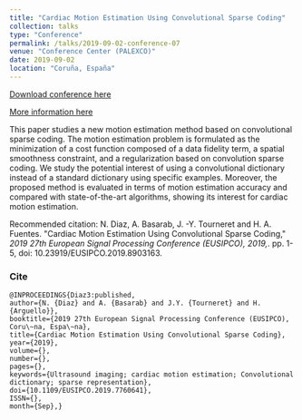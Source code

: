 ```yaml
---
title: "Cardiac Motion Estimation Using Convolutional Sparse Coding"
collection: talks
type: "Conference"
permalink: /talks/2019-09-02-conference-07
venue: "Conference Center (PALEXCO)"
date: 2019-09-02
location: "Coruña, España"
---
```


[Download conference here](https://nelson10.github.io/files/Conference07.pdf)

[More information here](https://ieeexplore.ieee.org/abstract/document/8903163)

This paper studies a new motion estimation method based on convolutional sparse coding. The motion estimation problem is formulated as the minimization of a cost function composed of a data fidelity term, a spatial smoothness constraint, and a regularization based on convolution sparse coding. We study the potential interest of using a convolutional dictionary instead of a standard dictionary using specific examples. Moreover, the proposed method is evaluated in terms of motion estimation accuracy and compared with state-of-the-art algorithms, showing its interest for cardiac motion estimation.

Recommended citation: N. Diaz, A. Basarab, J. -Y. Tourneret and H. A. Fuentes. "Cardiac Motion Estimation Using Convolutional Sparse Coding," <i>2019 27th European Signal Processing Conference (EUSIPCO), 2019,</i>. pp. 1-5, doi: 10.23919/EUSIPCO.2019.8903163.

### Cite
```
@INPROCEEDINGS{Diaz3:published,
author={N. {Diaz} and A. {Basarab} and J.Y. {Tourneret} and H. {Arguello}},
booktitle={2019 27th European Signal Processing Conference (EUSIPCO), Coru\~na, Espa\~na},
title={Cardiac Motion Estimation Using Convolutional Sparse Coding},
year={2019},
volume={},
number={},
pages={},
keywords={Ultrasound imaging; cardiac motion estimation; Convolutional dictionary; sparse representation},
doi={10.1109/EUSIPCO.2019.7760641},
ISSN={},
month={Sep},}
```
